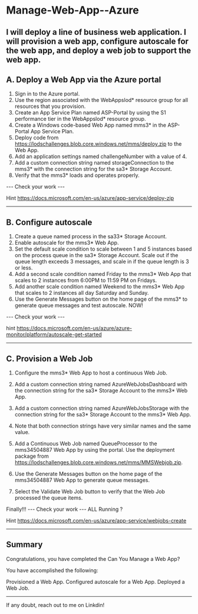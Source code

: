 # Manage-Web-App--Azure
I will deploy a line of business web application. I will provision a web app, configure autoscale for the web app, and deploy a web job to support the web app.
--------------------------------------------------------------------------------------------------------------------------------------------------------------------------------------------

## A. Deploy a Web App via the Azure portal

1. Sign in to the Azure portal. 
2. Use the region associated with the WebAppslod* resource group for all resources that you provision.
3. Create an App Service Plan named ASP-Portal by using the S1 performance tier in the WebAppslod* resource group.
4. Create a Windows code-based Web App named mms3* in the ASP-Portal App Service Plan.
5. Deploy code from https://lodschallenges.blob.core.windows.net/mms/deploy.zip to the Web App.
6. Add an application settings named challengeNumber with a value of 4.
7. Add a custom connection string named storageConnection to the mms3* with the connection string for the sa3* Storage Account.
8. Verify that the mms3* loads and operates properly.

--- Check your work ---

Hint
https://docs.microsoft.com/en-us/azure/app-service/deploy-zip

-------------------------------------------------------------------------------------------------------------------------------------------------------------------------------------------------------------------------------------------

## B. Configure autoscale

1. Create a queue named process in the sa33* Storage Account.
2. Enable autoscale for the mms3* Web App.
3. Set the default scale condition to scale between 1 and 5 instances based on the process queue in the sa3* Storage Account. Scale out if the queue length exceeds 3 messages, and scale in if the queue length is 3 or less.
4. Add a second scale condition named Friday to the mms3* Web App that scales to 2 instances from 6:00PM to 11:59 PM on Fridays.
5. Add another scale condition named Weekend to the mms3* Web App that scales to 2 instances all day Saturday and Sunday.
6. Use the Generate Messages button on the home page of the mms3* to generate queue messages and test autoscale.
NOW!

--- Check your work ---


hint
https://docs.microsoft.com/en-us/azure/azure-monitor/platform/autoscale-get-started

-------------------------------------------------------------------------------------------------------------------------------------------------------------------------------------------------------------------------------------------

## C. Provision a Web Job

1. Configure the mms3* Web App to host a continuous Web Job.
2. Add a custom connection string named AzureWebJobsDashboard with the connection string for the sa3* Storage Account to the mms3* Web App.
3. Add a custom connection string named AzureWebJobsStorage with the connection string for the sa3* Storage Account to the mms3* Web App.
4. Note that both connection strings have very similar names and the same value.

5. Add a Continuous Web Job named QueueProcessor to the mms34504887 Web App by using the portal. Use the deployment package from https://lodschallenges.blob.core.windows.net/mms/MMSWebjob.zip.
6. Use the Generate Messages button on the home page of the mms34504887 Web App to generate queue messages.
7. Select the Validate Web Job button to verify that the Web Job processed the queue items.

Finally!!!
--- Check your work --- ALL Running ?


Hint
https://docs.microsoft.com/en-us/azure/app-service/webjobs-create

-------------------------------------------------------------------------------------------------------------------------------------------------------------------------------------------------------------------------------------------

## Summary
Congratulations, you have completed the Can You Manage a Web App? 

You have accomplished the following:

Provisioned a Web App.
Configured autoscale for a Web App.
Deployed a Web Job.

------------------------------------------------------------------------------------------------------------------------------------------------------------------------------------------
If any doubt, reach out to me on Linkdin!
